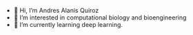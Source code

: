 
- 👋 Hi, I’m Andres Alanis Quiroz
- 👀 I’m interested in computational biology and bioengineering
- 🌱 I’m currently learning deep learning.
  
</p>

<!---
kuiros7/kuiros7 is a ✨ special ✨ repository because its `README.md` (this file) appears on your GitHub profile.
You can click the Preview link to take a look at your changes.
--->
